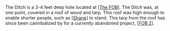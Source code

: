 The Ditch is a 3-4 feet deep hole located at [[The FOB]]. The Ditch was, at one point, covered in a roof of wood and tarp. This roof was high enough to enable shorter people, such as [[Shane]] to stand. This tarp from the roof has since been cannibalized by for a currently abandoned project, [[FOB 2]].

[//begin]: # "Autogenerated link references for markdown compatibility"
[The FOB]: <The FOB> "The FOB"
[Shane]: ../../../People/Shane "Shane"
[FOB 2]: <FOB 2> "FOB 2"
[//end]: # "Autogenerated link references"